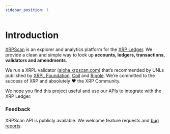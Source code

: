 ```yaml
---
sidebar_position: 1
---
```


# Introduction

[XRPScan](https://xrpscan.com) is an explorer and analytics platform for the
[XRP Ledger](https://xrpl.org). We provide a clean and simple way to look up 
**accounts, ledgers, transactions, validators and amendments**.

We run a XRPL validator ([aloha.xrpscan.com](https://xrpscan.com/validator/nHDB2PAPYqF86j9j3c6w1F1ZqwvQfiWcFShZ9Pokg9q4ohNDSkAz)) 
that’s recommended by UNLs published by [XRPL Foundation](https://foundation.xrpl.org/), 
[Coil](https://coil.com/) and [Ripple](https://ripple.com/). We’re committed 
to the success of XRP and absolutely ❤ the XRP Community.

We hope you find this project useful and use our APIs to integrate with the 
XRP Ledger.

### Feedback

XRPScan API is publicly available. We welcome feature requests and 
[bug reports](https://github.com/xrpscan/xrpscan.com/issues).